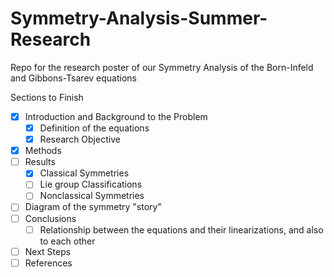 # Symmetry-Analysis-Summer-Research
Repo for the research poster of our Symmetry Analysis of the Born-Infeld and Gibbons-Tsarev equations

Sections to Finish
- [x] Introduction and Background to the Problem
  - [x] Definition of the equations
  - [x] Research Objective
- [x] Methods
- [ ] Results
  - [x] Classical Symmetries
  - [ ] Lie group Classifications
  - [ ] Nonclassical Symmetries
- [ ] Diagram of the symmetry "story"
- [ ] Conclusions
  - [ ] Relationship between the equations and their linearizations, and also to each other
- [ ] Next Steps
- [ ] References
